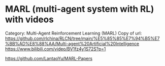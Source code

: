 # MARL (multi-agent system with RL) with videos

Category: Multi-Agent Reinforcement Learning (MARL)
Copy of url: https://github.com/rlchina/RLCN/tree/main/%E5%85%85%E7%94%B5%E7%BB%AD%E8%88%AA/Multi-agent%20Artificial%20Intelligence
https://www.bilibili.com/video/BV1fz4y1S72S?p=1

https://github.com/LantaoYu/MARL-Papers